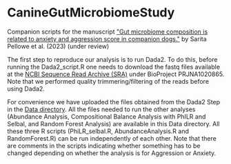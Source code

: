 # CanineGutMicrobiomeStudy
Companion scripts for the manuscript ["Gut microbiome composition is related to anxiety and aggression score in companion dogs."](https://doi.org/10.21203/rs.3.rs-3424940/v1) by Sarita Pellowe et al. (2023) (under review)

The first step to reproduce our analysis is to run Dada2. To do this, before running the Dada2_script.R one needs to download the fastq files available at the [NCBI Sequence Read Archive (SRA)](https://www.ncbi.nlm.nih.gov/sra) under BioProject PRJNA1020865. Note that we performed quality trimmering/filtering of the reads before using Dada2.

For convenience we have uploaded the files obtained from the Dada2 Step in the [Data directory](https://github.com/BioinformaticsLabAtMUN/CanineGutMicrobiomeStudy/tree/main/Data). All the files needed to run the other analyses (Abundance Analysis, Compositional Balance Analysis with PhILR and Selbal, and Random Forest Analysis) are available in this Data directory. All these three R scripts (PhiLR_selbal.R, AbundanceAnalysis.R and RandomForest.R) can be run independently of each other. Note that there are comments in the scripts indicating whether something has to be changed depending on whether the analysis is for Aggression or Anxiety.

